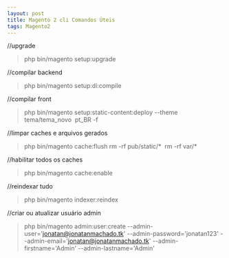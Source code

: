 ```yaml
---
layout: post
title: Magento 2 cli Comandos Úteis
tags: Magento2
---
```

//upgrade
> php bin/magento setup:upgrade

//compilar backend
> php bin/magento setup:di:compile

//compilar front
> php bin/magento setup:static-content:deploy --theme tema/tema_novo  pt_BR -f

//limpar caches e arquivos gerados
> php bin/magento cache:flush
> rm -rf pub/static/* 
> rm -rf var/* 

//habilitar todos os caches
> php bin/magento cache:enable

//reindexar tudo
> php bin/magento indexer:reindex

//criar ou atualizar usuário admin
> php bin/magento admin:user:create --admin-user='jonatan@jonatanmachado.tk' --admin-password='jonatan123' --admin-email='jonatan@jonatanmachado.tk' --admin-firstname='Admin' --admin-lastname='Admin'
